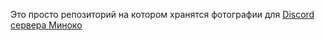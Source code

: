 Это просто репозиторий на котором хранятся фотографии для [Discord сервера Миноко](https://minoko-site.vercel.app/)
